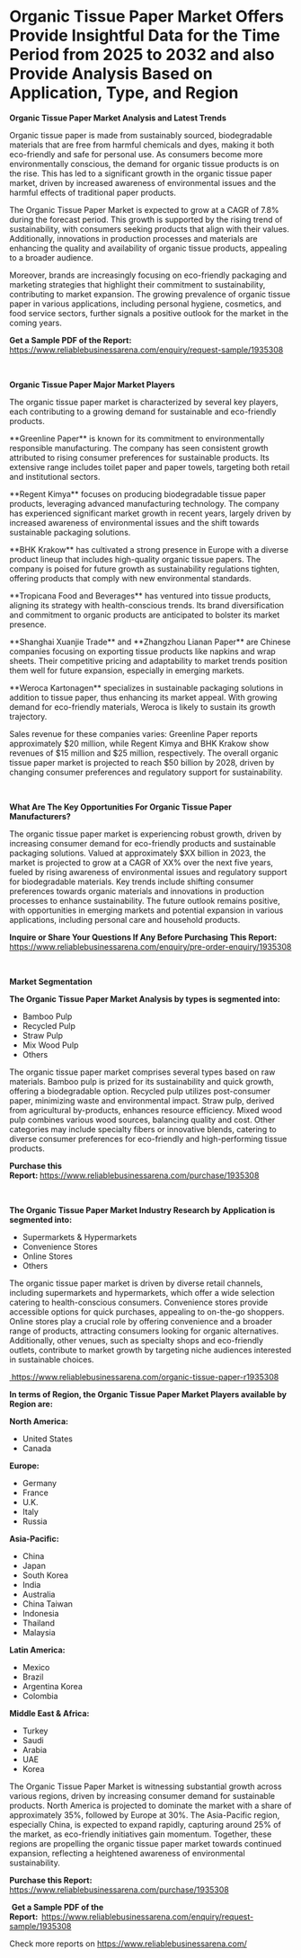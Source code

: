 <p><h1>Organic Tissue Paper Market Offers Provide Insightful Data for the Time Period from 2025 to 2032 and also Provide Analysis Based on Application, Type, and Region</h1></p><p><strong>Organic Tissue Paper Market Analysis and Latest Trends</strong></p>
<p><p>Organic tissue paper is made from sustainably sourced, biodegradable materials that are free from harmful chemicals and dyes, making it both eco-friendly and safe for personal use. As consumers become more environmentally conscious, the demand for organic tissue products is on the rise. This has led to a significant growth in the organic tissue paper market, driven by increased awareness of environmental issues and the harmful effects of traditional paper products.</p><p>The Organic Tissue Paper Market is expected to grow at a CAGR of 7.8% during the forecast period. This growth is supported by the rising trend of sustainability, with consumers seeking products that align with their values. Additionally, innovations in production processes and materials are enhancing the quality and availability of organic tissue products, appealing to a broader audience. </p><p>Moreover, brands are increasingly focusing on eco-friendly packaging and marketing strategies that highlight their commitment to sustainability, contributing to market expansion. The growing prevalence of organic tissue paper in various applications, including personal hygiene, cosmetics, and food service sectors, further signals a positive outlook for the market in the coming years.</p></p>
<p><strong>Get a Sample PDF of the Report:&nbsp;</strong> <a href="https://www.reliablebusinessarena.com/enquiry/request-sample/1935308?utm_campaign=2532&utm_medium=2&utm_source=Github&utm_content=ia&utm_term=05042025&utm_id=organic-tissue-paper">https://www.reliablebusinessarena.com/enquiry/request-sample/1935308</a></p>
<p>&nbsp;</p>
<p><strong>Organic Tissue Paper Major Market Players</strong></p>
<p><p>The organic tissue paper market is characterized by several key players, each contributing to a growing demand for sustainable and eco-friendly products. </p><p>**Greenline Paper** is known for its commitment to environmentally responsible manufacturing. The company has seen consistent growth attributed to rising consumer preferences for sustainable products. Its extensive range includes toilet paper and paper towels, targeting both retail and institutional sectors.</p><p>**Regent Kimya** focuses on producing biodegradable tissue paper products, leveraging advanced manufacturing technology. The company has experienced significant market growth in recent years, largely driven by increased awareness of environmental issues and the shift towards sustainable packaging solutions. </p><p>**BHK Krakow** has cultivated a strong presence in Europe with a diverse product lineup that includes high-quality organic tissue papers. The company is poised for future growth as sustainability regulations tighten, offering products that comply with new environmental standards.</p><p>**Tropicana Food and Beverages** has ventured into tissue products, aligning its strategy with health-conscious trends. Its brand diversification and commitment to organic products are anticipated to bolster its market presence.</p><p>**Shanghai Xuanjie Trade** and **Zhangzhou Lianan Paper** are Chinese companies focusing on exporting tissue products like napkins and wrap sheets. Their competitive pricing and adaptability to market trends position them well for future expansion, especially in emerging markets.</p><p>**Weroca Kartonagen** specializes in sustainable packaging solutions in addition to tissue paper, thus enhancing its market appeal. With growing demand for eco-friendly materials, Weroca is likely to sustain its growth trajectory.</p><p>Sales revenue for these companies varies: Greenline Paper reports approximately $20 million, while Regent Kimya and BHK Krakow show revenues of $15 million and $25 million, respectively. The overall organic tissue paper market is projected to reach $50 billion by 2028, driven by changing consumer preferences and regulatory support for sustainability.</p></p>
<p>&nbsp;</p>
<p><strong>What Are The Key Opportunities For Organic Tissue Paper Manufacturers?</strong></p>
<p><p>The organic tissue paper market is experiencing robust growth, driven by increasing consumer demand for eco-friendly products and sustainable packaging solutions. Valued at approximately $XX billion in 2023, the market is projected to grow at a CAGR of XX% over the next five years, fueled by rising awareness of environmental issues and regulatory support for biodegradable materials. Key trends include shifting consumer preferences towards organic materials and innovations in production processes to enhance sustainability. The future outlook remains positive, with opportunities in emerging markets and potential expansion in various applications, including personal care and household products.</p></p>
<p><strong>Inquire or Share Your Questions If Any Before Purchasing This Report:</strong> <a href="https://www.reliablebusinessarena.com/enquiry/pre-order-enquiry/1935308?utm_campaign=2532&utm_medium=2&utm_source=Github&utm_content=ia&utm_term=05042025&utm_id=organic-tissue-paper">https://www.reliablebusinessarena.com/enquiry/pre-order-enquiry/1935308</a></p>
<p>&nbsp;</p>
<p><strong>Market Segmentation</strong></p>
<p><strong>The Organic Tissue Paper Market Analysis by types is segmented into:</strong></p>
<p><ul><li>Bamboo Pulp</li><li>Recycled Pulp</li><li>Straw Pulp</li><li>Mix Wood Pulp</li><li>Others</li></ul></p>
<p><p>The organic tissue paper market comprises several types based on raw materials. Bamboo pulp is prized for its sustainability and quick growth, offering a biodegradable option. Recycled pulp utilizes post-consumer paper, minimizing waste and environmental impact. Straw pulp, derived from agricultural by-products, enhances resource efficiency. Mixed wood pulp combines various wood sources, balancing quality and cost. Other categories may include specialty fibers or innovative blends, catering to diverse consumer preferences for eco-friendly and high-performing tissue products.</p></p>
<p><strong>Purchase this Report:&nbsp;</strong><a href="https://www.reliablebusinessarena.com/purchase/1935308?utm_campaign=2532&utm_medium=2&utm_source=Github&utm_content=ia&utm_term=05042025&utm_id=organic-tissue-paper">https://www.reliablebusinessarena.com/purchase/1935308</a></p>
<p>&nbsp;</p>
<p><strong>The Organic Tissue Paper Market Industry Research by Application is segmented into:</strong></p>
<p><ul><li>Supermarkets & Hypermarkets</li><li>Convenience Stores</li><li>Online Stores</li><li>Others</li></ul></p>
<p><p>The organic tissue paper market is driven by diverse retail channels, including supermarkets and hypermarkets, which offer a wide selection catering to health-conscious consumers. Convenience stores provide accessible options for quick purchases, appealing to on-the-go shoppers. Online stores play a crucial role by offering convenience and a broader range of products, attracting consumers looking for organic alternatives. Additionally, other venues, such as specialty shops and eco-friendly outlets, contribute to market growth by targeting niche audiences interested in sustainable choices.</p></p>
<p><a href="https://www.reliablebusinessarena.com/organic-tissue-paper-r1935308?utm_campaign=2532&utm_medium=2&utm_source=Github&utm_content=ia&utm_term=05042025&utm_id=organic-tissue-paper">&nbsp;https://www.reliablebusinessarena.com/organic-tissue-paper-r1935308</a></p>
<p><strong>In terms of Region, the Organic Tissue Paper Market Players available by Region are:</strong></p>
<p>
    <p> <strong> North America: </strong>
        <ul>
            <li>United States</li>
            <li>Canada</li>
        </ul>
        </p> 
    <p> <strong> Europe: </strong>
        <ul>
            <li>Germany</li>
            <li>France</li>
            <li>U.K.</li>
            <li>Italy</li>
            <li>Russia</li>
        </ul>
        </p> 
    <p> <strong> Asia-Pacific: </strong>
        <ul>
            <li>China</li>
            <li>Japan</li>
            <li>South Korea</li>
            <li>India</li>
            <li>Australia</li>
            <li>China Taiwan</li>
            <li>Indonesia</li>
            <li>Thailand</li>
            <li>Malaysia</li>
        </ul>
        </p> 
    <p> <strong> Latin America: </strong>
        <ul>
            <li>Mexico</li>
            <li>Brazil</li>
            <li>Argentina Korea</li>
            <li>Colombia</li>
        </ul>
        </p> 
    <p> <strong> Middle East & Africa: </strong>
        <ul>
            <li>Turkey</li>
            <li>Saudi</li>
            <li>Arabia</li>
            <li>UAE</li>
            <li>Korea</li>
        </ul>
    </p>
    </p>
<p><p>The Organic Tissue Paper Market is witnessing substantial growth across various regions, driven by increasing consumer demand for sustainable products. North America is projected to dominate the market with a share of approximately 35%, followed by Europe at 30%. The Asia-Pacific region, especially China, is expected to expand rapidly, capturing around 25% of the market, as eco-friendly initiatives gain momentum. Together, these regions are propelling the organic tissue paper market towards continued expansion, reflecting a heightened awareness of environmental sustainability.</p></p>
<p><strong>Purchase this Report: </strong><a href="https://www.reliablebusinessarena.com/purchase/1935308?utm_campaign=2532&utm_medium=2&utm_source=Github&utm_content=ia&utm_term=05042025&utm_id=organic-tissue-paper">https://www.reliablebusinessarena.com/purchase/1935308</a></p>
<p>&nbsp;<strong>Get a Sample PDF of the Report:&nbsp;&nbsp;</strong><a href="https://www.reliablebusinessarena.com/enquiry/request-sample/1935308?utm_campaign=2532&utm_medium=2&utm_source=Github&utm_content=ia&utm_term=05042025&utm_id=organic-tissue-paper">https://www.reliablebusinessarena.com/enquiry/request-sample/1935308</a></p>
<p><strong></strong></p>
<p>Check more reports on <a href="https://www.reliablebusinessarena.com/?utm_campaign=2532&utm_medium=2&utm_source=Github&utm_content=ia&utm_term=05042025&utm_id=organic-tissue-paper">https://www.reliablebusinessarena.com/</a></p>